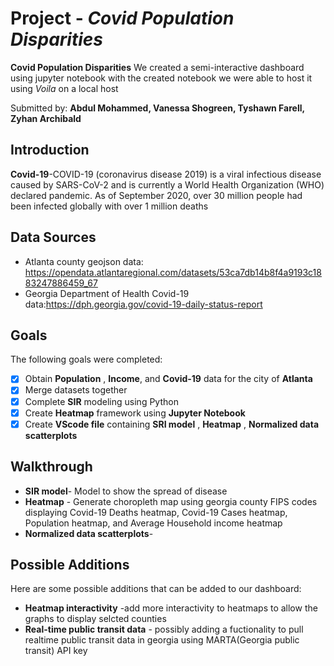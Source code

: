 # Project  - *Covid Population Disparities*

**Covid Population Disparities** We created a semi-interactive dashboard using jupyter notebook with the created notebook we were able to host it using *Voila* on a local host

Submitted by: **Abdul Mohammed, Vanessa Shogreen, Tyshawn Farell, Zyhan Archibald**

## Introduction
**Covid-19**-COVID-19 (coronavirus disease 2019) is a viral infectious disease caused by SARS-CoV-2 and is currently a World Health Organization (WHO) declared pandemic. As of September 2020, over 30 million people had been infected globally with over 1 million deaths

## Data Sources
* Atlanta county geojson data: https://opendata.atlantaregional.com/datasets/53ca7db14b8f4a9193c1883247886459_67
* Georgia Department of Health Covid-19 data:https://dph.georgia.gov/covid-19-daily-status-report
## Goals

The following goals were completed:

* [X] Obtain **Population** , **Income**, and **Covid-19** data for the city of **Atlanta**
* [X] Merge datasets together
* [X] Complete **SIR** modeling using Python
* [X] Create **Heatmap** framework using **Jupyter Notebook**
* [X] Create  **VScode file** containing **SRI model** , **Heatmap** , **Normalized data scatterplots**
## Walkthrough
* **SIR model**- Model to show the spread of disease
* **Heatmap** - Generate choropleth map using georgia county FIPS codes displaying Covid-19 Deaths heatmap, Covid-19 Cases heatmap, Population heatmap, and Average Household income heatmap
* **Normalized data scatterplots**- 

## Possible Additions

Here are some possible additions that can be added to our dashboard:

* **Heatmap interactivity** -add more interactivity to heatmaps to allow the graphs to display selcted counties
* **Real-time public transit data** - possibly adding a fuctionality to pull realtime public transit data in georgia using MARTA(Georgia public transit) API key

